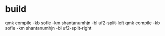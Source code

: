 # build
qmk compile -kb sofle -km shantanumhjn -bl uf2-split-left
qmk compile -kb sofle -km shantanumhjn -bl uf2-split-right